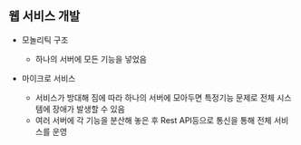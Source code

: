 

## 웹 서비스 개발 

- 모놀리틱 구조 
  - 하나의 서버에 모든 기능을 넣었음 

- 마이크로 서비스 
  - 서비스가 방대해 짐에 따라 하나의 서버에 모아두면 특정기능 문제로 전체 시스템에 장애가 발생할 수 있음 
  - 여러 서버에 각 기능을 분산해 놓은 후 Rest API등으로 통신을 통해 전체 서비스를 운영 